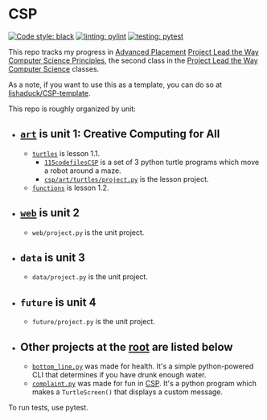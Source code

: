 # CSP

[![Code style: black](https://img.shields.io/badge/code%20style-black-000000.svg)][black] [![linting: pylint](https://img.shields.io/badge/linting-pylint-yellowgreen)][pylint] [![testing: pytest](https://img.shields.io/badge/testing-pytest-orange)][pytest]

This repo tracks my progress in [Advanced Placement][ap] [Project Lead the Way][pltw] [Computer Science Principles][csp], the second class in the [Project Lead the Way Computer Science][pltw csp] classes.

As a note, if you want to use this as a template, you can do so at [lishaduck/CSP-template](https://github.com/lishaduck/CSP-template).

This repo is roughly organized by unit:

-   ## [`art`](/csp/art/) is unit 1: Creative Computing for All

    -   [`turtles`][turtles folder] is lesson 1.1.
        -   [`115codefilesCSP`][115codefiles] is a set of 3 python turtle programs which move a robot around a maze.
        -   [`csp/art/turtles/project.py`][turtle project] is the lesson project.
    -   [`functions`][funcs] is lesson 1.2.

-   ## [`web`](/csp/web/) is unit 2

    -   `web/project.py` is the unit project.

-   ## `data` is unit 3

    -   `data/project.py` is the unit project.

-   ## `future` is unit 4

    -   `future/project.py` is the unit project.

-   ## Other projects at the [root](./) are listed below

    -   [`bottom_line.py`][bottom line] was made for health. It's a simple python-powered CLI that determines if you have drunk enough water.
    -   [`complaint.py`][complaint] was made for fun in [CSP][art]. It's a python program which makes a `TurtleScreen()` that displays a custom message.

To run tests, use pytest.

[ap]: https://apstudents.collegeboard.org/
[pltw]: https://www.pltw.org/
[csp]: https://apstudents.collegeboard.org/courses/ap-computer-science-principles
[pltw csp]: https://www.pltw.org/our-programs/pltw-computer-science
[turtles folder]: /csp/art/turtles/
[115codefiles]: /csp/art/turtles/115codefilesCSP/
[turtle project]: /csp/art/turtles/project.py
[funcs]: /csp/art/functions/
[bottom line]: /csp/bottom_line.py
[complaint]: /csp/compaint.py
[art]: #art-is-unit-1
[pylint]: https://github.com/PyCQA/pylint
[black]: https://github.com/psf/black
[pytest]: https://pytest.org/
